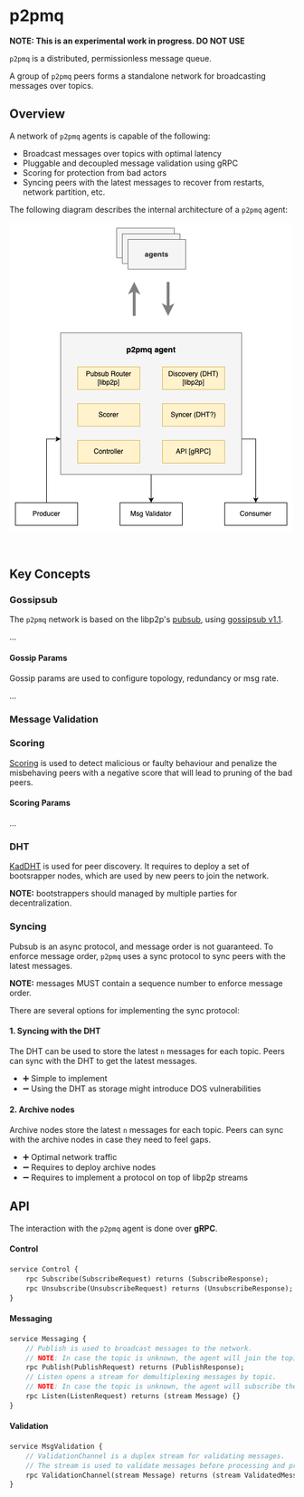 # p2pmq

**NOTE: This is an experimental work in progress. DO NOT USE**

`p2pmq` is a distributed, permissionless message queue.

A group of `p2pmq` peers forms a standalone network for 
broadcasting messages over topics.

## Overview

A network of `p2pmq` agents is capable of the following:
- Broadcast messages over topics with optimal latency
- Pluggable and decoupled message validation using gRPC
- Scoring for protection from bad actors
- Syncing peers with the latest messages to recover from 
restarts, network partition, etc.

The following diagram describes the internal architecture of a `p2pmq` agent:

![p2pmq DON Composition](./resources/img/p2pmq-node.png)

<br />

## Key Concepts

### Gossipsub

The `p2pmq` network is based on the libp2p's 
[pubsub](https://github.com/libp2p/specs/tree/master/pubsub), using 
[gossipsub v1.1](https://github.com/libp2p/specs/blob/master/pubsub/gossipsub/gossipsub-v1.1.md).

...

#### Gossip Params

Gossip params are used to configure topology, redundancy or msg rate.

...

### Message Validation

### Scoring

[Scoring](https://github.com/libp2p/specs/blob/master/pubsub/gossipsub/gossipsub-v1.1.md#peer-scoring) is used to detect malicious or faulty behaviour and penalize the misbehaving peers with a negative score that will lead to pruning of the bad peers.

#### Scoring Params

...

### DHT

[KadDHT](https://github.com/libp2p/specs/tree/master/kad-dht) is used for peer discovery. It requires to deploy a set of bootsrapper nodes, which are used by new peers to join the network.

**NOTE:** bootstrappers should managed by multiple parties for decentralization.

### Syncing

Pubsub is an async protocol, and message order is not guaranteed.
To enforce message order, `p2pmq` uses a sync protocol to sync peers with the latest messages.

**NOTE:** messages MUST contain a sequence number to enforce message order.

There are several options for implementing the sync protocol:

#### 1. Syncing with the DHT

The DHT can be used to store the latest `n` messages for each topic.
Peers can sync with the DHT to get the latest messages.

- :heavy_plus_sign: Simple to implement
- :heavy_minus_sign: Using the DHT as storage might introduce DOS vulnerabilities

#### 2. Archive nodes

Archive nodes store the latest `n` messages for each topic.
Peers can sync with the archive nodes in case they need to feel gaps.

- :heavy_plus_sign: Optimal network traffic
- :heavy_minus_sign: Requires to deploy archive nodes
- :heavy_minus_sign: Requires to implement a protocol on top of libp2p streams

## API

The interaction with the `p2pmq` agent is done over **gRPC**.

#### Control

```protobuf
service Control {
    rpc Subscribe(SubscribeRequest) returns (SubscribeResponse);
    rpc Unsubscribe(UnsubscribeRequest) returns (UnsubscribeResponse);
}
```

#### Messaging

```protobuf
service Messaging {
    // Publish is used to broadcast messages to the network.
    // NOTE: In case the topic is unknown, the agent will join the topic.
    rpc Publish(PublishRequest) returns (PublishResponse);
    // Listen opens a stream for demultiplexing messages by topic.
    // NOTE: In case the topic is unknown, the agent will subscribe the topic.
    rpc Listen(ListenRequest) returns (stream Message) {}
}
```

#### Validation

```protobuf
service MsgValidation {
    // ValidationChannel is a duplex stream for validating messages.
    // The stream is used to validate messages before processing and propagating them to the network.
    rpc ValidationChannel(stream Message) returns (stream ValidatedMessage) {}
}
```